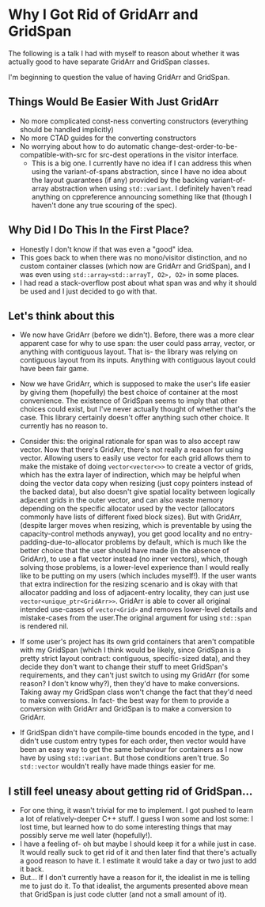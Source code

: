 # Why I Got Rid of GridArr and GridSpan

The following is a talk I had with myself to reason about whether it was actually good to have separate GridArr and GridSpan classes.

I'm beginning to question the value of having GridArr and GridSpan.

## Things Would Be Easier With Just GridArr

- No more complicated const-ness converting constructors (everything should be handled implicitly)
- No more CTAD guides for the converting constructors
- No worrying about how to do automatic change-dest-order-to-be-compatible-with-src for src-dest operations in the visitor interface.
  - This is a big one. I currently have no idea if I can address this when using the variant-of-spans abstraction, since I have no idea about the layout guarantees (if any) provided by the backing variant-of-array abstraction when using `std::variant`. I definitely haven't read anything on cppreference announcing something like that (though I haven't done any true scouring of the spec).

## Why Did I Do This In the First Place?

- Honestly I don't know if that was even a "good" idea.
- This goes back to when there was no mono/visitor distinction, and no custom container classes (which now are GridArr and GridSpan), and I was even using `std::array<std::arrayT, O2>, O2>` in some places.
- I had read a stack-overflow post about what span was and why it should be used and I just decided to go with that.

## Let's think about this

- We now have GridArr (before we didn't). Before, there was a more clear apparent case for why to use span: the user could pass array, vector, or anything with contiguous layout. That is- the library was relying on contiguous layout from its inputs. Anything with contiguous layout could have been fair game.

- Now we have GridArr, which is supposed to make the user's life easier by giving them (hopefully) the best choice of container at the most convenience. The existence of GridSpan seems to imply that other choices could exist, but I've never actually thought of whether that's the case. This library certainly doesn't offer anything such other choice. It currently has no reason to.

- Consider this: the original rationale for span was to also accept raw vector. Now that there's GridArr, there's not really a reason for using vector. Allowing users to easily use vector for each grid allows them to make the mistake of doing `vector<vector<>>` to create a vector of grids, which has the extra layer of indirection, which may be helpful when doing the vector data copy when resizing (just copy pointers instead of the backed data), but also doesn't give spatial locality between logically adjacent grids in the outer vector, and can also waste memory depending on the specific allocator used by the vector (allocators commonly have lists of different fixed block sizes). But with GridArr, (despite larger moves when resizing, which is preventable by using the capacity-control methods anyway), you get good locality and no entry-padding-due-to-allocator problems by default, which is much like the better choice that the user should have made (in the absence of GridArr), to use a flat vector instead (no inner vectors), which, though solving those problems, is a lower-level experience than I would really like to be putting on my users (which includes myself!). If the user wants that extra indirection for the resizing scenario and is okay with that allocator padding and loss of adjacent-entry locality, they can just use `vector<unique_ptr<GridArr>>`. GridArr is able to cover all original intended use-cases of `vector<Grid>` and removes lower-level details and mistake-cases from the user.The original argument for using `std::span` is rendered nil.

- If some user's project has its own grid containers that aren't compatible with my GridSpan (which I think would be likely, since GridSpan is a pretty strict layout contract: contiguous, specific-sized data), and they decide they don't want to change their stuff to meet GridSpan's requirements, and they can't just switch to using my GridArr (for some reason? I don't know why?), then they'd have to make conversions. Taking away my GridSpan class won't change the fact that they'd need to make conversions. In fact- the best way for them to provide a conversion with GridArr and GridSpan is to make a conversion to GridArr.

- If GridSpan didn't have compile-time bounds encoded in the type, and I didn't use custom entry types for each order, then vector would have been an easy way to get the same behaviour for containers as I now have by using `std::variant`. But those conditions aren't true. So `std::vector` wouldn't really have made things easier for me.

## I still feel uneasy about getting rid of GridSpan...

- For one thing, it wasn't trivial for me to implement. I got pushed to learn a lot of relatively-deeper C++ stuff. I guess I won some and lost some: I lost time, but learned how to do some interesting things that may possibly serve me well later (hopefully!).
- I have a feeling of- oh but maybe I should keep it for a while just in case. It would really suck to get rid of it and then later find that there's actually a good reason to have it. I estimate it would take a day or two just to add it back.
- But... If I don't currently have a reason for it, the idealist in me is telling me to just do it. To that idealist, the arguments presented above mean that GridSpan is just code clutter (and not a small amount of it).